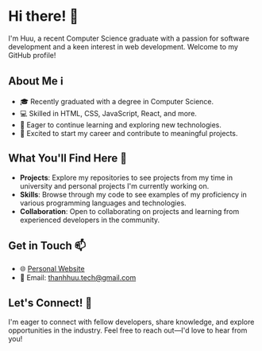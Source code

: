 # Hi there! 👋

I'm Huu, a recent Computer Science graduate with a passion for software development and a keen interest in web development. Welcome to my GitHub profile!

## About Me ℹ️

- 🎓 Recently graduated with a degree in Computer Science.
- 💻 Skilled in HTML, CSS, JavaScript, React, and more.
- 🌱 Eager to continue learning and exploring new technologies.
- 🚀 Excited to start my career and contribute to meaningful projects.

## What You'll Find Here 📁

- **Projects**: Explore my repositories to see projects from my time in university and personal projects I'm currently working on.
- **Skills**: Browse through my code to see examples of my proficiency in various programming languages and technologies.
- **Collaboration**: Open to collaborating on projects and learning from experienced developers in the community.

## Get in Touch 📫

- 🌐 [Personal Website](https://tthuu.vercel.app/)
- 📧 Email: thanhhuu.tech@gmail.com

## Let's Connect! 🤝

I'm eager to connect with fellow developers, share knowledge, and explore opportunities in the industry. Feel free to reach out—I'd love to hear from you!

